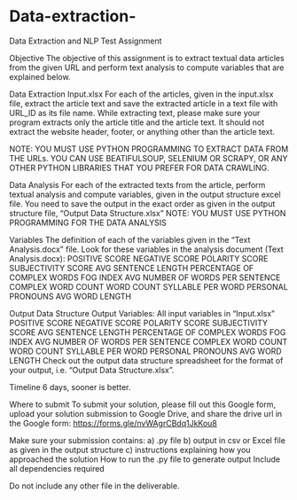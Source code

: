 # Data-extraction-
Data Extraction and NLP
Test Assignment

Objective
The objective of this assignment is to extract textual data articles from the given URL and perform text analysis to compute variables that are explained below. 

Data Extraction
Input.xlsx
For each of the articles, given in the input.xlsx file, extract the article text and save the extracted article in a text file with URL_ID as its file name.
While extracting text, please make sure your program extracts only the article title and the article text. It should not extract the website header, footer, or anything other than the article text. 

NOTE: YOU MUST USE PYTHON PROGRAMMING TO EXTRACT DATA FROM THE URLs. YOU CAN USE BEATIFULSOUP, SELENIUM OR SCRAPY, OR ANY OTHER PYTHON LIBRARIES THAT YOU PREFER FOR DATA CRAWLING. 

Data Analysis
For each of the extracted texts from the article, perform textual analysis and compute variables, given in the output structure excel file. You need to save the output in the exact order as given in the output structure file, “Output Data Structure.xlsx”
NOTE: YOU MUST USE PYTHON PROGRAMMING FOR THE DATA ANALYSIS


Variables
The definition of each of the variables given in the “Text Analysis.docx” file.
Look for these variables in the analysis document (Text Analysis.docx):
POSITIVE SCORE
NEGATIVE SCORE
POLARITY SCORE
SUBJECTIVITY SCORE
AVG SENTENCE LENGTH
PERCENTAGE OF COMPLEX WORDS
FOG INDEX
AVG NUMBER OF WORDS PER SENTENCE
COMPLEX WORD COUNT
WORD COUNT
SYLLABLE PER WORD
PERSONAL PRONOUNS
AVG WORD LENGTH

Output Data Structure
Output Variables: 
All input variables in “Input.xlsx”
POSITIVE SCORE
NEGATIVE SCORE
POLARITY SCORE
SUBJECTIVITY SCORE
AVG SENTENCE LENGTH
PERCENTAGE OF COMPLEX WORDS
FOG INDEX
AVG NUMBER OF WORDS PER SENTENCE
COMPLEX WORD COUNT
WORD COUNT
SYLLABLE PER WORD
PERSONAL PRONOUNS
AVG WORD LENGTH
Check out the output data structure spreadsheet for the format of your output, i.e. “Output Data Structure.xlsx”.

Timeline
6 days, sooner is better. 

Where to submit
To submit your solution, please fill out this Google form, upload your solution submission to Google Drive, and share the drive url in the Google form: https://forms.gle/nvWAgrCBdq1JkKou8 

Make sure your submission contains:
a) .py file
b) output in csv or Excel file as given in the output structure
c) instructions
explaining how you approached the solution
How to run the .py file to generate output
Include all dependencies required

Do not include any other file in the deliverable. 
